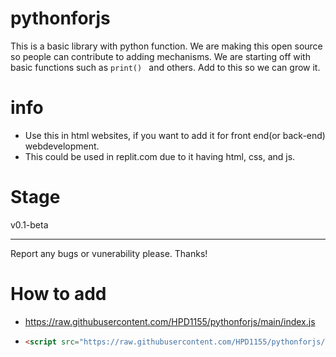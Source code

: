 # pythonforjs
This is a basic library with python function. We are making this open source so people can contribute to adding mechanisms.
We are starting off with basic functions such as ```print() ``` and others. Add to this so we can grow it.

# info
- Use this in html websites, if you want to add it for front end(or back-end) webdevelopment. 
- This could be used in replit.com due to it having html, css, and js.

# Stage
v0.1-beta

-------------
Report any bugs or vunerability please. Thanks!

# How to add
- https://raw.githubusercontent.com/HPD1155/pythonforjs/main/index.js
- ```html
  <script src="https://raw.githubusercontent.com/HPD1155/pythonforjs/main/index.js"></script>
```